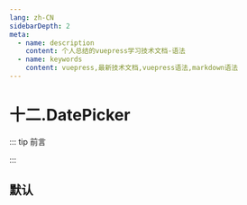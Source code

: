 ```yaml
---
lang: zh-CN
sidebarDepth: 2
meta:
  - name: description
    content: 个人总结的vuepress学习技术文档-语法
  - name: keywords
    content: vuepress,最新技术文档,vuepress语法,markdown语法
---
```



# 十二.DatePicker
::: tip 前言

:::
## 默认
<preview path="./datepicker-default.vue"></preview>
